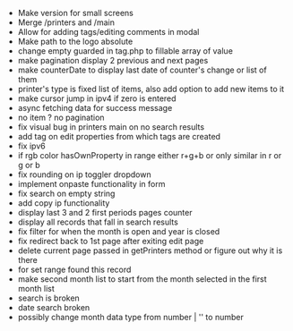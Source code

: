 -   Make version for small screens
-   Merge /printers and /main
-   Allow for adding tags/editing comments in modal
-   Make path to the logo absolute
-   change empty guarded in tag.php to fillable array of value
-   make pagination display 2 previous and next pages
-   make counterDate to display last date of counter's change or list of them
-   printer's type is fixed list of items, also add option to add new items to it
-   make cursor jump in ipv4 if zero is entered
-   async fetching data for success message
-   no item ? no pagination
-   fix visual bug in printers main on no search results
-   add tag on edit properties from which tags are created
-   fix ipv6
-   if rgb color hasOwnProperty in range either r+g+b or only similar in r or g or b
-   fix rounding on ip toggler dropdown
-   implement onpaste functionality in form
-   fix search on empty string
-   add copy ip functionality
-   display last 3 and 2 first periods pages counter
-   display all records that fall in search results
-   fix filter for when the month is open and year is closed
-   fix redirect back to 1st page after exiting edit page
-   delete current page passed in getPrinters method or figure out why it is there
-   for set range found this record
-   make second month list to start from the month selected in the first month list
-   search is broken
-   date search broken
-   possibly change month data type from number | '' to number
